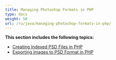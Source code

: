 ```yaml
---
title: Managing Photoshop Formats in PHP
type: docs
weight: 50
url: /ru/java/managing-photoshop-formats-in-php/
---
```


**This section includes the following topics:**

- [Creating Indexed PSD Files in PHP](/imaging/ru/java/creating-indexed-psd-files-in-php/)
- [Exporting Images to PSD Format in PHP](/imaging/ru/java/exporting-images-to-psd-format-in-php/)

